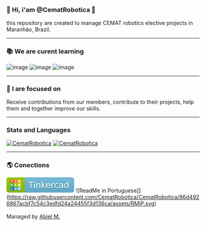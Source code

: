 ### 👋 Hi, i'am @CematRobotica 🤖
this repository are created to manage CEMAT robotics elective projects in Maranhão, Brazil.

-----

### 📚 We are curent learning
![image](https://img.shields.io/badge/Python-3776AB.svg?style=flat&logo=python&logoColor=yellow)
![image](https://img.shields.io/badge/C%2B%2B-00599Cs.svg?style=flat&logo=c%2B%2B&logoColor=white)
![image](https://img.shields.io/badge/C%23-239120.svg?style=flat&logo=c-sharp&logoColor=white)

-----

### 🏹 I are focused on
Receive contributions from our members, contribute to their projects, help them and together improve our skills.

-----

### Stats and Languages
[![CematRobotica](https://github-readme-stats.vercel.app/api?username=CematRobotica&theme=tokyonight)](https://github.com/CematRobotica/)
[![CematRobotica](https://github-readme-stats.vercel.app/api/top-langs/?username=CematRobotica&hide=html&layout=compact&theme=tokyonight)](https://github.com/CematRobotica/)

-----

### 🌎 Conections
![Perfil on Tinkercad](https://raw.githubusercontent.com/CematRobotica/CematRobotica/86d4926867acbf7c54c3edfd24a24455f3d136ca/assets/Tinkercad.svg)
![ReadMe in Portuguese]](https://raw.githubusercontent.com/CematRobotica/CematRobotica/86d4926867acbf7c54c3edfd24a24455f3d136ca/assets/RMIP.svg)
<br>
<br>
Managed by [Abiel M.](https://www.github.com/paodelonga)